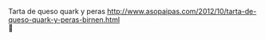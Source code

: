 Tarta de queso quark y peras	http://www.asopaipas.com/2012/10/tarta-de-queso-quark-y-peras-birnen.html	
਍